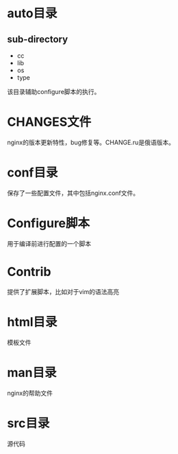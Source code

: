 



# auto目录

## sub-directory

* cc
* lib
* os
* type



该目录辅助configure脚本的执行。



# CHANGES文件

nginx的版本更新特性，bug修复等。CHANGE.ru是俄语版本。



# conf目录

保存了一些配置文件，其中包括nginx.conf文件。



# Configure脚本

用于编译前进行配置的一个脚本



# Contrib

提供了扩展脚本，比如对于vim的语法高亮



# html目录

模板文件



# man目录

nginx的帮助文件



# src目录

源代码


